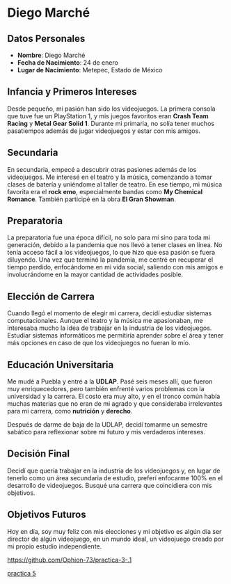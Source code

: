 # Diego Marché

## Datos Personales

- **Nombre**: Diego Marché
- **Fecha de Nacimiento**: 24 de enero
- **Lugar de Nacimiento**: Metepec, Estado de México

## Infancia y Primeros Intereses

Desde pequeño, mi pasión han sido los videojuegos. La primera consola que tuve fue un PlayStation 1, y mis juegos favoritos eran **Crash Team Racing** y **Metal Gear Solid 1**. Durante mi primaria, no solía tener muchos pasatiempos además de jugar videojuegos y estar con mis amigos.

## Secundaria

En secundaria, empecé a descubrir otras pasiones además de los videojuegos. Me interesé en el teatro y la música, comenzando a tomar clases de batería y uniéndome al taller de teatro. En ese tiempo, mi música favorita era el **rock emo**, especialmente bandas como **My Chemical Romance**. También participé en la obra **El Gran Showman**.

## Preparatoria

La preparatoria fue una época difícil, no solo para mí sino para toda mi generación, debido a la pandemia que nos llevó a tener clases en línea. No tenía acceso fácil a los videojuegos, lo que hizo que esa pasión se fuera diluyendo. Una vez que terminó la pandemia, me centré en recuperar el tiempo perdido, enfocándome en mi vida social, saliendo con mis amigos e involucrándome en la mayor cantidad de actividades posible.

## Elección de Carrera

Cuando llegó el momento de elegir mi carrera, decidí estudiar sistemas computacionales. Aunque el teatro y la música me apasionaban, me interesaba mucho la idea de trabajar en la industria de los videojuegos. Estudiar sistemas informáticos me permitiría aprender sobre el área y tener más opciones en caso de que los videojuegos no fueran lo mío.

## Educación Universitaria

Me mudé a Puebla y entré a la **UDLAP**. Pasé seis meses allí, que fueron muy enriquecedores, pero también enfrenté varios problemas con la universidad y la carrera. El costo era muy alto, y en el tronco común había muchas materias que no eran de mi agrado y que consideraba irrelevantes para mi carrera, como **nutrición** y **derecho**.

Después de darme de baja de la UDLAP, decidí tomarme un semestre sabático para reflexionar sobre mi futuro y mis verdaderos intereses. 

## Decisión Final

Decidí que quería trabajar en la industria de los videojuegos y, en lugar de tenerlo como un área secundaria de estudio, preferí enfocarme 100% en el desarrollo de videojuegos. Busqué una carrera que coincidiera con mis objetivos.

## Objetivos Futuros

Hoy en día, soy muy feliz con mis elecciones y mi objetivo es algún día ser director de algún videojuego, en un mundo ideal, un videojuego creado por mi propio estudio independiente.

https://github.com/Ophion-73/practica-3-.1

[practica 5](parctica-5.md) 